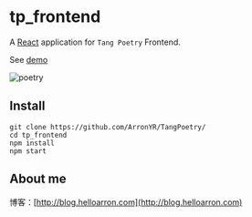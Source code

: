 # tp_frontend

A [React](http://reactjs.org) application for `Tang Poetry` Frontend.

See [demo](http://139.129.52.197:3000/)

![poetry](http://7xrgqs.com1.z0.glb.clouddn.com/poetry.gif)

## Install
```
git clone https://github.com/ArronYR/TangPoetry/
cd tp_frontend
npm install
npm start
```

## About me

博客：[http://blog.helloarron.com](http://blog.helloarron.com)
